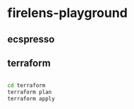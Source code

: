 # firelens-playground

## ecspresso

## terraform

```bash

cd terraform
terraform plan
terraform apply
```